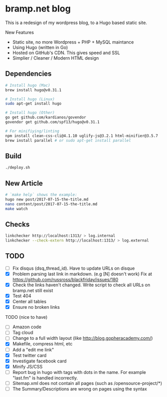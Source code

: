 bramp.net blog
==============

This is a redesign of my wordpress blog, to a Hugo based static site.

New Features
 * Static site, no more Wordpress + PHP + MySQL maintance
 * Using Hugo (written in Go)
 * Hosted on GitHub's CDN. This gives speed and SSL
 * Simplier / Cleaner / Modern HTML design

Dependencies
------------
```bash
# Install hugo (Mac)
brew install hugo@v0.31.1

# Install hugo (Linux)
sudo apt-get install hugo

# Install hugo (Other)
go get github.com/kardianos/govendor
govendor get github.com/spf13/hugo@v0.31.1

# For minifiying/linting
npm install clean-css-cli@4.1.10 uglify-js@3.2.1 html-minifier@3.5.7
brew install parallel # or sudo apt-get install parallel
```

Build
-----
```bash
./deploy.sh
```

New Article
-----------
```bash
# `make help` shows the example:
hugo new post/2017-07-15-the-title.md
nano content/post/2017-07-15-the-title.md
make watch
```

Checks
------
```bash
linkchecker http://localhost:1313/ > log.internal
linkchecker --check-extern http://localhost:1313/ > log.external
```

TODO
----
- [ ] Fix disqus (dsq_thread_id). Have to update URLs on disque
- [x] Problem parsing last link in markdown. (e.g [N] doesn't work) Fix at https://github.com/russross/blackfriday/issues/180
- [x] Check the links haven't changed. Write script to check all URLs on bramp.net still exist
- [x] Test 404
- [x] Center all tables
- [x] Ensure no broken links

TODO (nice to have)
- [ ] Amazon code
- [ ] Tag cloud
- [ ] Change to a full width layout (like http://blog.gopheracademy.com/)
- [x] Makefile, compress html, etc
- [ ] Add a "edit me link"
- [x] Test twitter card
- [x] Investigate facebook card
- [x] Minify JS/CSS
- [ ] Report bug in hugo with tags with dots in the name. For example "last.fm" is handled incorrectly.
- [ ] Sitemap.xml does not contain all pages (such as /opensource-project/*)
- [ ] The Summary/Descriptions are wrong on pages using the <!--more--> syntax
